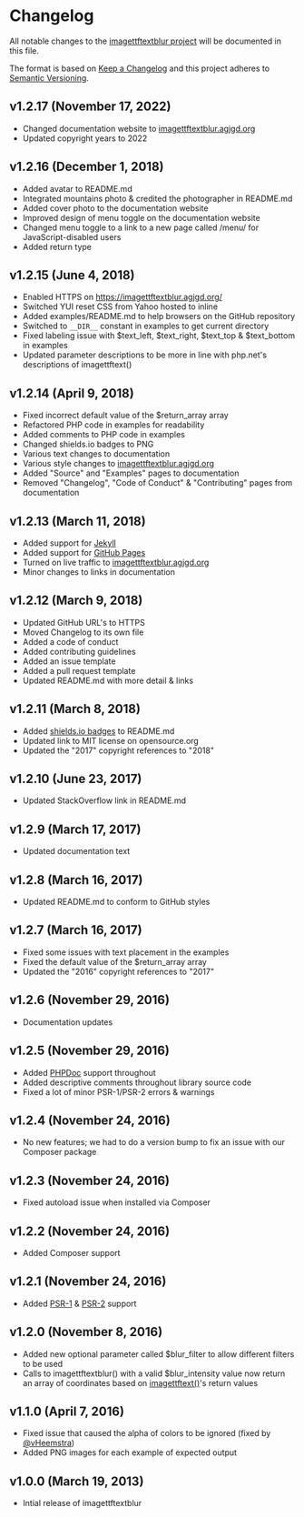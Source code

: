 # Changelog

All notable changes to the [imagettftextblur project](https://github.com/andrewgjohnson/imagettftextblur) will be documented in this file.

The format is based on [Keep a Changelog](http://keepachangelog.com/) and this project adheres to [Semantic Versioning](http://semver.org/).

## v1.2.17 (November 17, 2022)
 * Changed documentation website to [imagettftextblur.agjgd.org](https://imagettftextblur.agjgd.org)
 * Updated copyright years to 2022

## v1.2.16 (December 1, 2018)
 * Added avatar to README.md
 * Integrated mountains photo & credited the photographer in README.md
 * Added cover photo to the documentation website
 * Improved design of menu toggle on the documentation website
 * Changed menu toggle to a link to a new page called /menu/ for JavaScript-disabled users
 * Added return type

## v1.2.15 (June 4, 2018)
 * Enabled HTTPS on https://imagettftextblur.agjgd.org/
 * Switched YUI reset CSS from Yahoo hosted to inline
 * Added examples/README.md to help browsers on the GitHub repository
 * Switched to `__DIR__` constant in examples to get current directory
 * Fixed labeling issue with $text_left, $text_right, $text_top & $text_bottom in examples
 * Updated parameter descriptions to be more in line with php.net's descriptions of imagettftext()

## v1.2.14 (April 9, 2018)
 * Fixed incorrect default value of the $return_array array
 * Refactored PHP code in examples for readability
 * Added comments to PHP code in examples
 * Changed shields.io badges to PNG
 * Various text changes to documentation
 * Various style changes to [imagettftextblur.agjgd.org](https://imagettftextblur.agjgd.org)
 * Added "Source" and "Examples" pages to documentation
 * Removed "Changelog", "Code of Conduct" & "Contributing" pages from documentation

## v1.2.13 (March 11, 2018)
 * Added support for [Jekyll](https://jekyllrb.com/)
 * Added support for [GitHub Pages](https://pages.github.com)
 * Turned on live traffic to [imagettftextblur.agjgd.org](https://imagettftextblur.agjgd.org)
 * Minor changes to links in documentation

## v1.2.12 (March 9, 2018)
 * Updated GitHub URL's to HTTPS
 * Moved Changelog to its own file
 * Added a code of conduct
 * Added contributing guidelines
 * Added an issue template
 * Added a pull request template
 * Updated README.md with more detail & links

## v1.2.11 (March 8, 2018)
 * Added [shields.io badges](http://shields.io/) to README.md
 * Updated link to MIT license on opensource.org
 * Updated the "2017" copyright references to "2018"

## v1.2.10 (June 23, 2017)
 * Updated StackOverflow link in README.md

## v1.2.9 (March 17, 2017)
 * Updated documentation text

## v1.2.8 (March 16, 2017)
 * Updated README.md to conform to GitHub styles

## v1.2.7 (March 16, 2017)
 * Fixed some issues with text placement in the examples
 * Fixed the default value of the $return_array array
 * Updated the "2016" copyright references to "2017"

## v1.2.6 (November 29, 2016)
 * Documentation updates

## v1.2.5 (November 29, 2016)
 * Added [PHPDoc](https://en.wikipedia.org/wiki/PHPDoc) support throughout
 * Added descriptive comments throughout library source code
 * Fixed a lot of minor PSR-1/PSR-2 errors & warnings

## v1.2.4 (November 24, 2016)
 * No new features; we had to do a version bump to fix an issue with our Composer package

## v1.2.3 (November 24, 2016)
 * Fixed autoload issue when installed via Composer

## v1.2.2 (November 24, 2016)
 * Added Composer support

## v1.2.1 (November 24, 2016)
 * Added [PSR-1](http://www.php-fig.org/psr/psr-1/) & [PSR-2](http://www.php-fig.org/psr/psr-2/) support

## v1.2.0 (November 8, 2016)
 * Added new optional parameter called $blur_filter to allow different filters to be used
 * Calls to imagettftextblur() with a valid $blur_intensity value now return an array of coordinates based on [imagettftext()](http://php.net/imagettftext)'s return values

## v1.1.0 (April 7, 2016)
 * Fixed issue that caused the alpha of colors to be ignored (fixed by [@vHeemstra](https://github.com/vHeemstra))
 * Added PNG images for each example of expected output

## v1.0.0 (March 19, 2013)
 * Intial release of imagettftextblur
